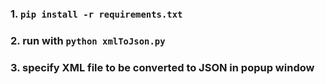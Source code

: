### 1. `pip install -r requirements.txt`

### 2. run with `python xmlToJson.py`

### 3. specify XML file to be converted to JSON in popup window